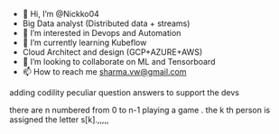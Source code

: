 - 👋 Hi, I’m @Nickko04
- Big Data analyst (Distributed data + streams)
- 👀 I’m interested in Devops and Automation
- 🌱 I’m currently learning Kubeflow
- Cloud Architect and design (GCP+AZURE+AWS)
- 💞️ I’m looking to collaborate on ML and Tensorboard
- 📫 How to reach me sharma.vw@gmail.com

<!---
Nickko04/Nickko04 is a ✨ special ✨ repository because its `README.md` (this file) appears on your GitHub profile.
You can click the Preview link to take a look at your changes.
--->

adding codility peculiar question answers to support the devs

there are n numbered from 0 to n-1 playing a game . the k th person is assigned the letter s[k].,,,,,
